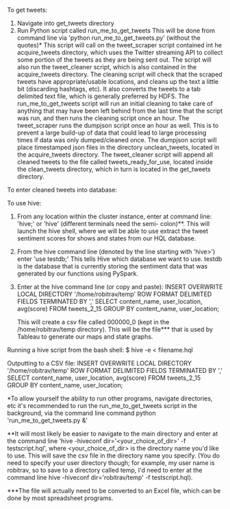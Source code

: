 To get tweets:

1) Navigate into get_tweets directory
2) Run Python script called run_me_to_get_tweets
	This will be done from command line via 'python run_me_to_get_tweets.py' (without the quotes)*
	This script will call on the tweet_scraper script contained int he acquire_tweets directory, which uses the Twitter streaming API
	to collect some portion of the tweets as they are being sent out.
	The script will also run the tweet_cleaner script, which is also contained in the acquire_tweets directory. The cleaning script will
	check that the scraped tweets have appropriate/usable locations, and cleans up the text a little bit (discarding hashtags, etc). It 
	also converts the tweets to a tab delimited text file, which is generally preferred by HDFS.
	The run_me_to_get_tweets script will run an initial cleaning to take care of anything that may have been left behind from the last
	time that the script was run, and then runs the cleaning script once an hour. The tweet_scraper runs the dumpjson script once an 
	hour as well. This is to prevent a large build-up of data that could lead to large processing times if data was only dumped/cleaned
	once.
	The dumpjson script will place timestamped json files in the directory unclean_tweets, located in the acquire_tweets directory. The 
	tweet_cleaner script will append all cleaned tweets to the file called tweets_ready_for_use, located inside the clean_tweets directory,
	which in turn is located in the get_tweets directory.	



To enter cleaned tweets into database:


To use hive:
1)	From any location within the cluster instance, enter at command line: 'hive;' or 'hive' (different terminals need the semi-		colon)**. This will launch the hive shell, where we will be able
	to use extract the tweet sentiment scores for shows and states from our HQL database.
2)	From the hive command line (denoted by the line starting with 'hive>') enter 'use testdb;' This tells Hive which database we 		want to use. testdb is the database that is currently storing the sentiment data that was generated by our functions using 		PySpark.
3)	Enter at the hive command line (or copy and paste):
	INSERT OVERWRITE LOCAL DIRECTORY '/home/robitrav/temp' 
	ROW FORMAT DELIMITED 
	FIELDS TERMINATED BY ','
	SELECT content_name, user_location, avg(score) FROM tweets_2_15 GROUP BY content_name, user_location;
	
	This will create a csv file called 000000_0 (kept in the /home/robitrav/temp directory). This will be the file*** that is used 		by Tableau to generate our maps and state graphs.


Running a hive script from the bash shell:
$ hive -e < filename.hql

Outputting to a CSV file:
INSERT OVERWRITE LOCAL DIRECTORY '/home/robitrav/temp' 
ROW FORMAT DELIMITED 
FIELDS TERMINATED BY ','
SELECT content_name, user_location, avg(score) FROM tweets_2_15 GROUP BY content_name, user_location;

*To allow yourself the ability to run other programs, navigate directories, etc it's recommended to run the run_me_to_get_tweets
script in the background, via the command line command python 'run_me_to_get_tweets.py &'

**It will most likely be easier to navigate to the main directory and enter at the command line 'hive -hiveconf dir='<your_choice_of_dir>' -f testscript.hql',
where <your_choice_of_dir> is the directory name you'd like to use. This will save the csv file in the directory name you specify. (You do need to specify your
user directory though; for example, my user name is robitrav, so to save to a directory called temp, I'd need to enter at the command line 
hive -hiveconf dir='robitrav/temp' -f testscript.hql).

***The file will actually need to be converted to an Excel file, which can be done by most spreadsheet programs.
